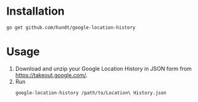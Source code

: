 # Installation
```
go get github.com/hundt/google-location-history
```

# Usage
1. Download and unzip your Google Location History in JSON form from https://takeout.google.com/.
2. Run
   ```
   google-location-history /path/to/Location\ History.json
   ```
